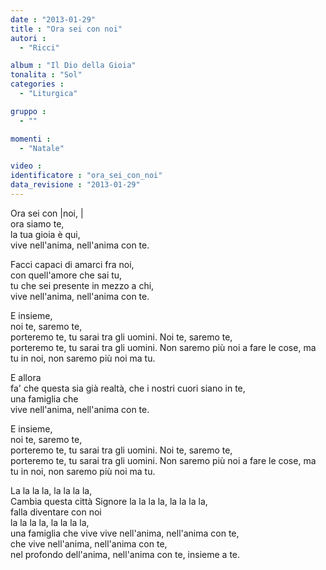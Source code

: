 ```yaml
---
date : "2013-01-29"
title : "Ora sei con noi"
autori : 
  - "Ricci"

album : "Il Dio della Gioia"
tonalita : "Sol"
categories : 
  - "Liturgica"

gruppo : 
  - ""

momenti : 
  - "Natale"

video : 
identificatore : "ora_sei_con_noi"
data_revisione : "2013-01-29"
---
```

  
  
Ora sei con |noi, |   
ora siamo te,   
la tua gioia è qui,  vive nell'anima, nell'anima con te.   
  
    Facci capaci di amarci fra noi,       con quell'amore che sai tu,         tu che sei presente in mezzo a chi,      vive nell'anima, nell'anima con te.       
E insieme,   
noi te, saremo te,   
porteremo te, tu sarai tra gli uomini. Noi te, saremo te,  
porteremo te, tu sarai tra gli uomini. Non saremo più noi a fare le cose, ma tu in noi, non saremo più noi ma tu.            
E allora   
fa' che questa sia già realtà, che i nostri cuori siano in te,    
una famiglia che      vive nell'anima, nell'anima con te.       
E insieme,   
noi te, saremo te,   
porteremo te, tu sarai tra gli uomini. Noi te, saremo te,  
porteremo te, tu sarai tra gli uomini. Non saremo più noi a fare le cose, ma tu in noi, non saremo più noi ma tu.                  La la la la, la la la la,        
Cambia questa città Signore la la la la, la la la la,      					  
falla diventare con noi  la la la la, la la la la,      					  
una famiglia che vivevive nell'anima, nell'anima con te,     che vive nell'anima, nell'anima con te,    nel profondo dell'anima, nell'anima con te, insieme a te.   
  
